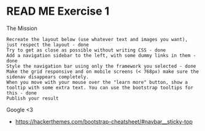 # READ ME Exercise 1

The Mission

    Recreate the layout below (use whatever text and images you want), just respect the layout - done
    Try to get as close as possible without writing CSS - done
    Add a navigation sidebar to the left, with some dummy links in them - done
    Style the navigation bar using only the framework you selected - done
    Make the grid responsive and on mobile screens (< 768px) make sure the sidenav disappears completely.
    When you move with your mouse over the "learn more" button, show a tooltip with some extra text. You can use the bootstrap tooltips for this - done
    Publish your result

Google <3
* https://hackerthemes.com/bootstrap-cheatsheet/#navbar__sticky-top

